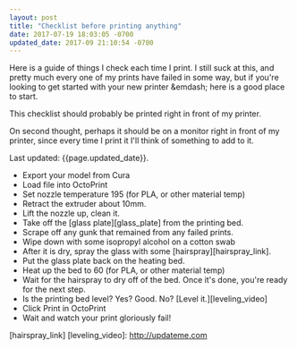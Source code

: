 ```yaml
--- 
layout: post
title: "Checklist before printing anything"
date: 2017-07-19 18:03:05 -0700
updated_date: 2017-09 21:10:54 -0700
---
```


Here is a guide of things I check each time I print. I still suck at this, and pretty much every one of my prints have failed in some way, but if you're looking to get started with your new printer &emdash; here is a good place to start.

This checklist should probably be printed right in front of my printer.

On second thought, perhaps it should be on a monitor right in front of my printer, since every time I print it I'll think of something to add to it.

Last updated: {{page.updated_date}}.

* Export your model from Cura
* Load file into OctoPrint
* Set nozzle temperature 195 (for PLA, or other material temp)
* Retract the extruder about 10mm.
* Lift the nozzle up, clean it.
* Take off the [glass plate][glass_plate] from the printing bed.
* Scrape off any gunk that remained from any failed prints.
* Wipe down with some isopropyl alcohol on a cotton swab
* After it is dry, spray the glass with some [hairspray][hairspray_link].
* Put the glass plate back on the heating bed.
* Heat up the bed to 60 (for PLA, or other material temp)
* Wait for the hairspray to dry off of the bed. Once it's done, you're ready for the next step.
* Is the printing bed level? Yes? Good. No? [Level it.][leveling_video]
* Click Print in OctoPrint
* Wait and watch your print gloriously fail!

[hairspray_link]
[leveling_video]: http://updateme.com
